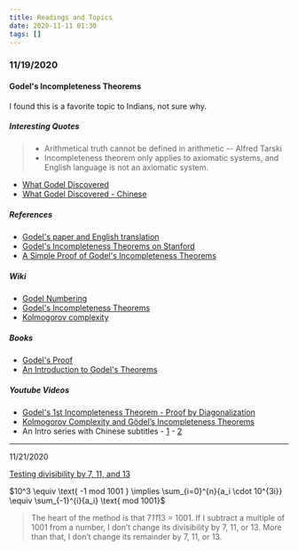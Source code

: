 ```yaml
---
title: Readings and Topics
date: 2020-11-11 01:30
tags: []
---
```


### 11/19/2020

#### Godel's Incompleteness Theorems

I found this is a favorite topic to Indians, not sure why.

##### Interesting Quotes

> - Arithmetical truth cannot be defined in arithmetic -- Alfred Tarski
> - Incompleteness theorem only applies to axiomatic systems, and English language is not an axiomatic system.

* [What Godel Discovered](https://stopa.io/post/269)
* [What Godel Discovered - Chinese](https://yuki.systems/essay/2020/11/08/godel.html)

##### References

* [Godel's paper and English translation](https://www.jamesrmeyer.com/ffgit/godel-original-english.html)
* [Godel's Incompleteness Theorems on Stanford](https://plato.stanford.edu/entries/goedel-incompleteness/index.html)
* [A Simple Proof of Godel's Incompleteness Theorems](https://mat.iitm.ac.in/home/asingh/public_html/papers/goedel.pdf)

##### Wiki

* [Godel Numbering](https://en.wikipedia.org/wiki/G%C3%B6del_numbering)
* [Godel's Incompleteness Theorems](https://en.wikipedia.org/wiki/G%C3%B6del%27s_incompleteness_theorems)
* [Kolmogorov complexity](https://en.wikipedia.org/wiki/Kolmogorov_complexity)

##### Books

* [Godel's Proof](http://calculemus.org/cafe-aleph/raclog-arch/nagel-newman.pdf)
* [An Introduction to Godel's Theorems](https://isidore.co/calibre/get/pdf/5816)

##### Youtube Videos

* [Godel's 1st Incompleteness Theorem - Proof by Diagonalization](https://www.youtube.com/watch?v=PpSxqde0af4)
* [Kolmogorov Complexity and Gödel’s Incompleteness Theorems](https://www.youtube.com/watch?v=So9pOD2tu5A)
* An Intro series with Chinese subtitles - [1](https://www.youtube.com/watch?v=vvCqhg9lsAA) - [2](https://www.youtube.com/watch?v=NtRyzvKdD6k)

---

11/21/2020

[Testing divisibility by 7, 11, and 13](https://www.johndcook.com/blog/2020/11/10/test-for-divisibility-by-13/)

$10^3 \equiv \text{ -1 mod 1001 } \implies \sum_{i=0}^{n}{a_i \cdot 10^{3i}} \equiv \sum_{-1}^{i}{a_i} \text{ mod 1001}$

> The heart of the method is that 7*11*13 = 1001. If I subtract a multiple of 1001 from a number, I don’t change its divisibility by 7, 11, or 13. More than that, I don’t change its remainder by 7, 11, or 13.

